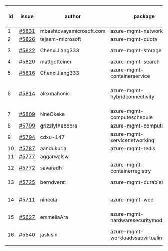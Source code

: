 | id | issue | author | package | assignee | bot advice | created date of issue | target release date | date from target |
| ------ | ------ | ------ | ------ | ------ | ------ | ------ | ------ | :-----: |
| 1 | [#5831](https://github.com/Azure/sdk-release-request/issues/5831) | mbashtovayamicrosoft.com | azure-mgmt-networkcloud | ChenxiJiang333 |  | 01-15 | 02-28 |  |
| 2 | [#5826](https://github.com/Azure/sdk-release-request/issues/5826) | tejasm-microsoft | azure-mgmt-quota | ChenxiJiang333 | new issue. | 01-15 | 01-24 |  |
| 3 | [#5822](https://github.com/Azure/sdk-release-request/issues/5822) | ChenxiJiang333 | azure-mgmt-storage | ChenxiJiang333 |  | 01-15 | fail to get. |  |
| 4 | [#5820](https://github.com/Azure/sdk-release-request/issues/5820) | mattgotteiner | azure-mgmt-search | ChenxiJiang333 | HoldOn. | 01-13 | 02-28 |  |
| 5 | [#5816](https://github.com/Azure/sdk-release-request/issues/5816) | ChenxiJiang333 | azure-mgmt-containerservice | ChenxiJiang333 | new comment. | 01-13 | fail to get. |  |
| 6 | [#5814](https://github.com/Azure/sdk-release-request/issues/5814) | alexmahonic | azure-mgmt-hybridconnectivity | ChenxiJiang333 | new comment. HoldOn. TypeSpec. | 01-10 | 01-24 |  |
| 7 | [#5809](https://github.com/Azure/sdk-release-request/issues/5809) | NneOkeke | azure-mgmt-computeschedule | ChenxiJiang333 | FirstGA. TypeSpec. | 01-09 | 01-24 |  |
| 8 | [#5799](https://github.com/Azure/sdk-release-request/issues/5799) | grizzlytheodore | azure-mgmt-compute | ChenxiJiang333 |  | 01-06 | 01-24 |  |
| 9 | [#5794](https://github.com/Azure/sdk-release-request/issues/5794) | cdxu-147 | azure-mgmt-servicenetworking | ChenxiJiang333 | HoldOn. | 12-26 | 01-24 |  |
| 10 | [#5787](https://github.com/Azure/sdk-release-request/issues/5787) | aandukuria | azure-mgmt-redis | ChenxiJiang333 |  | 12-16 | 01-23 |  |
| 11 | [#5777](https://github.com/Azure/sdk-release-request/issues/5777) | aggarwalsw |  | ChenxiJiang333 |  | 12-11 |  | 0 |
| 12 | [#5772](https://github.com/Azure/sdk-release-request/issues/5772) | savaradh | azure-mgmt-containerregistry | ChenxiJiang333 | HoldOn. | 12-09 | 01-25 |  |
| 13 | [#5725](https://github.com/Azure/sdk-release-request/issues/5725) | berndverst | azure-mgmt-durabletask | ChenxiJiang333 | FirstBeta. TypeSpec. | 11-15 | 02-21 |  |
| 14 | [#5711](https://github.com/Azure/sdk-release-request/issues/5711) | nineela | azure-mgmt-web | ChenxiJiang333 | new comment. HoldOn. | 11-11 | 01-25 |  |
| 15 | [#5627](https://github.com/Azure/sdk-release-request/issues/5627) | emmeliaAra | azure-mgmt-hardwaresecuritymodules | ChenxiJiang333 | HoldOn. | 10-22 | 12-27 |  |
| 16 | [#5540](https://github.com/Azure/sdk-release-request/issues/5540) | jaskisin | azure-mgmt-workloadssapvirtualinstance | ChenxiJiang333 | FirstGA. HoldOn. TypeSpec. | 09-27 | 01-25 |  |
